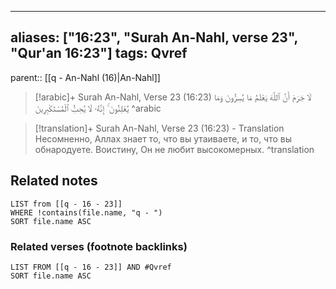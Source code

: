 
---
aliases: ["16:23", "Surah An-Nahl, verse 23", "Qur'an 16:23"]
tags: Qvref
---

parent:: [[q - An-Nahl (16)|An-Nahl]]

> [!arabic]+ Surah An-Nahl, Verse 23 (16:23)
> <span class="quran-arabic">لَا جَرَمَ أَنَّ ٱللَّهَ يَعْلَمُ مَا يُسِرُّونَ وَمَا يُعْلِنُونَ ۚ إِنَّهُۥ لَا يُحِبُّ ٱلْمُسْتَكْبِرِينَ</span>
^arabic

> [!translation]+ Surah An-Nahl, Verse 23 (16:23) - Translation
> Несомненно, Аллах знает то, что вы утаиваете, и то, что вы обнародуете. Воистину, Он не любит высокомерных.
^translation



## Related notes
```dataview
LIST from [[q - 16 - 23]]
WHERE !contains(file.name, "q - ")
SORT file.name ASC
```

### Related verses (footnote backlinks)
```dataview
LIST FROM [[q - 16 - 23]] AND #Qvref
SORT file.name ASC
```

